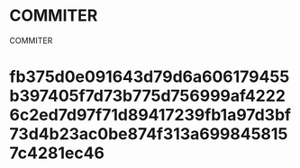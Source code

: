 # COMMITER
COMMITER






# fb375d0e091643d79d6a606179455b397405f7d73b775d756999af42226c2ed7d97f71d89417239fb1a97d3bf73d4b23ac0be874f313a6998458157c4281ec46
